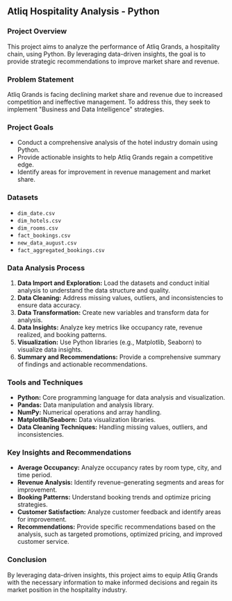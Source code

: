 ## **Atliq Hospitality Analysis - Python**

### **Project Overview**

This project aims to analyze the performance of Atliq Grands, a hospitality chain, using Python. By leveraging data-driven insights, the goal is to provide strategic recommendations to improve market share and revenue.

### **Problem Statement**

Atliq Grands is facing declining market share and revenue due to increased competition and ineffective management. To address this, they seek to implement "Business and Data Intelligence" strategies.

### **Project Goals**

* Conduct a comprehensive analysis of the hotel industry domain using Python.
* Provide actionable insights to help Atliq Grands regain a competitive edge.
* Identify areas for improvement in revenue management and market share.

### **Datasets**

* `dim_date.csv`
* `dim_hotels.csv`
* `dim_rooms.csv`
* `fact_bookings.csv`
* `new_data_august.csv`
* `fact_aggregated_bookings.csv`

### **Data Analysis Process**

1. **Data Import and Exploration:** Load the datasets and conduct initial analysis to understand the data structure and quality.
2. **Data Cleaning:** Address missing values, outliers, and inconsistencies to ensure data accuracy.
3. **Data Transformation:** Create new variables and transform data for analysis.
4. **Data Insights:** Analyze key metrics like occupancy rate, revenue realized, and booking patterns.
5. **Visualization:** Use Python libraries (e.g., Matplotlib, Seaborn) to visualize data insights.
6. **Summary and Recommendations:** Provide a comprehensive summary of findings and actionable recommendations.

### **Tools and Techniques**

* **Python:** Core programming language for data analysis and visualization.
* **Pandas:** Data manipulation and analysis library.
* **NumPy:** Numerical operations and array handling.
* **Matplotlib/Seaborn:** Data visualization libraries.
* **Data Cleaning Techniques:** Handling missing values, outliers, and inconsistencies.

### **Key Insights and Recommendations**

* **Average Occupancy:** Analyze occupancy rates by room type, city, and time period.
* **Revenue Analysis:** Identify revenue-generating segments and areas for improvement.
* **Booking Patterns:** Understand booking trends and optimize pricing strategies.
* **Customer Satisfaction:** Analyze customer feedback and identify areas for improvement.
* **Recommendations:** Provide specific recommendations based on the analysis, such as targeted promotions, optimized pricing, and improved customer service.

### **Conclusion**

By leveraging data-driven insights, this project aims to equip Atliq Grands with the necessary information to make informed decisions and regain its market position in the hospitality industry.
